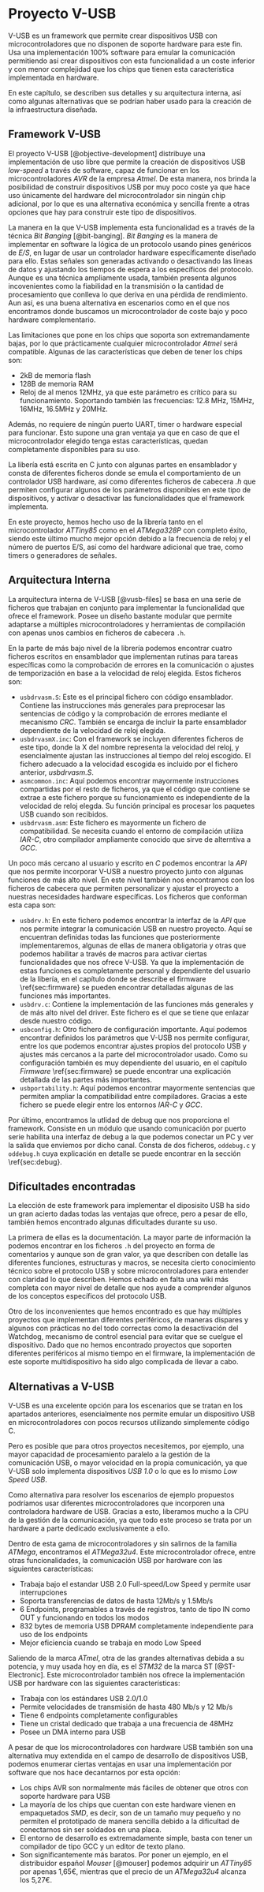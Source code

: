 <!-- Leave a blank line before the title -->

# Proyecto V-USB

V-USB es un framework que permite crear dispositivos USB con microcontroladores que no disponen de soporte hardware para este fin. Usa una implementación 100% software para emular la comunicación permitiendo así crear dispositivos con esta funcionalidad a un coste inferior y con menor complejidad que los chips que tienen esta característica implementada en hardware.

En este capítulo, se describen sus detalles y su arquitectura interna, así como algunas alternativas que se podrían haber usado para la creación de la infraestructura diseñada.


## Framework V-USB

El proyecto V-USB [@objective-development] distribuye una implementación de uso libre que permite la creación de dispositivos USB *low-speed* a través de software, capaz de funcionar en los microcontroladores *AVR* de la empresa *Atmel*. De esta manera, nos brinda la posibilidad de construir dispositivos USB por muy poco coste ya que hace uso únicamente del hardware del microcontrolador sin ningún chip adicional, por lo que es una alternativa económica y sencilla frente a otras opciones que hay para construir este tipo de dispositivos.

La manera en la que V-USB implementa esta funcionalidad es a través de la técnica *Bit Banging* [@bit-banging]. *Bit Banging* es la manera de implementar en software la lógica de un protocolo usando pines genéricos de *E/S*, en lugar de usar un controlador hardware específicamente diseñado para ello. Estas señales son generadas activando o desactivando las líneas de datos y ajustando los tiempos de espera a los específicos del protocolo. Aunque es una técnica ampliamente usada, también presenta algunos incovenientes como la fiabilidad en la transmisión o la cantidad de procesamiento que conlleva lo que deriva en una pérdida de rendimiento. Aun así, es una buena alternativa en escenarios como en el que nos encontramos donde buscamos un microcontrolador de coste bajo y poco hardware complementario.

Las limitaciones que pone en los chips que soporta son extremandamente bajas, por lo que prácticamente cualquier microcontrolador *Atmel* será compatible. Algunas de las características que deben de tener los chips son:

- 2kB de memoria flash
- 128B de memoria RAM
- Reloj de al menos 12MHz, ya que este parámetro es crítico para su funcionamiento. Soportando también las frecuencias: 12.8 MHz, 15MHz, 16MHz, 16.5MHz y 20MHz.

Además, no requiere de ningún puerto UART, timer o hardware especial para funcionar. Esto supone una gran ventaja ya que en caso de que el microcontrolador elegido tenga estas características, quedan completamente disponibles para su uso.

La libería está escrita en C junto con algunas partes en ensamblador y consta de diferentes ficheros donde se emula el comportamiento de un controlador USB hardware, así como diferentes ficheros de cabecera *.h* que permiten configurar algunos de los parámetros disponibles en este tipo de dispositivos, y activar o desactivar las funcionalidades que el framework implementa.

En este proyecto, hemos hecho uso de la librería tanto en el microcontrolador *ATTiny85* como en el *ATMega328P* con completo éxito, siendo este último mucho mejor opción debido a la frecuencia de reloj y el número de puertos E/S, así como del hardware adicional que trae, como timers o generadores de señales.

## Arquitectura Interna

La arquitectura interna de V-USB [@vusb-files] se basa en una serie de ficheros que trabajan en conjunto para implementar la funcionalidad que ofrece el framework. Posee un diseño bastante modular que permite adaptarse a múltiples microcontroladores y herramientas de compilación con apenas unos cambios en ficheros de cabecera `.h`.

En la parte de más bajo nivel de la librería podemos encontrar cuatro ficheros escritos en ensamblador que implementan rutinas para tareas específicas como la comprobación de errores en la comunicación o ajustes de temporización en base a la velocidad de reloj elegida. Estos ficheros son:

- `usbdrvasm.S`: Este es el principal fichero con código ensamblador. Contiene las instrucciones más generales para preprocesar las sentencias de código y la comprobación de errores mediante el mecanismo *CRC*. También se encarga de incluir la parte ensamblador dependiente de la velocidad de reloj elegida.
- `usbdrvasmX.inc`: Con el framework se incluyen diferentes ficheros de este tipo, donde la X del nombre representa la velocidad del reloj, y esencialmente ajustan las instrucciones al tiempo del reloj escogido. El fichero adecuado a la velocidad escogida es incluido por el fichero anterior, *usbdrvasm.S*.
- `asmcommon.inc`: Aquí podemos encontrar mayormente instrucciones compartidas por el resto de ficheros, ya que el código que contiene se extrae a este fichero porque su funcionamiento es independiente de la velocidad de reloj elegda. Su función principal es procesar los paquetes USB cuando son recibidos.
- `usbdrvasm.asm`: Este fichero es mayormente un fichero de compatibilidad. Se necesita cuando el entorno de compilación utiliza *IAR-C*, otro compilador ampliamente conocido que sirve de alterntiva a *GCC*.

Un poco más cercano al usuario y escrito en *C* podemos encontrar la *API* que nos permite incorporar V-USB a nuestro proyecto junto con algunas funciones de más alto nivel. En este nivel también nos encontramos con los ficheros de cabecera que permiten personalizar y ajustar el proyecto a nuestras necesidades hardware específicas. Los ficheros que conforman esta capa son:

- `usbdrv.h`: En este fichero podemos encontrar la interfaz de la *API* que nos permite integrar la comunicación USB en nuestro proyecto. Aquí se encuentran definidas todas las funciones que posteriormente implementaremos, algunas de ellas de manera obligatoria y otras que podemos habilitar a través de macros para activar ciertas funcionalidades que nos ofrece V-USB. Ya que la implementación de estas funciones es completamente personal y dependiente del usuario de la libería, en el capítulo donde se describe el firmware \ref{sec:firmware} se pueden encontrar detalladas algunas de las funciones más importantes.
- `usbdrv.c`: Contiene la implementación de las funciones más generales y de más alto nivel del driver. Este fichero es el que se tiene que enlazar desde nuestro código.
- `usbconfig.h`: Otro fichero de configuración importante. Aquí podemos encontrar definidos los parámetros que V-USB nos permite configurar, entre los que podemos encontrar ajustes propios del protocolo USB y ajustes más cercanos a la parte del microcontrolador usado. Como su configuración también es muy dependiente del usuario, en el capítulo *Firmware* \ref{sec:firmware} se puede encontrar una explicación detallada de las partes más importantes.
- `usbportability.h`: Aquí podemos encontrar mayormente sentencias que permiten ampliar la compatibilidad entre compiladores. Gracias a este fichero se puede elegir entre los entornos *IAR-C* y *GCC*.

Por último, encontramos la utlidad de debug que nos proporciona el framework. Consiste en un módulo que usando comunicación por puerto serie habilita una interfaz de debug a la que podemos conectar un PC y ver la salida que enviemos por dicho canal. Consta de dos ficheros, `oddebug.c` y `oddebug.h` cuya explicación en detalle se puede encontrar en la sección \ref{sec:debug}.

## Dificultades encontradas

La elección de este framework para implementar el diposisito USB ha sido un gran acierto dadas todas las ventajas que ofrece,  pero a pesar de ello, también hemos encontrado algunas dificultades durante su uso.

La primera de ellas es la documentación. La mayor parte de información la podemos encontrar en los ficheros `.h` del proyecto en forma de comentarios y aunque son de gran valor, ya que describen con detalle las diferentes funciones, estructuras y macros, se necesita cierto conocimiento técnico sobre el protocolo USB y sobre microcontroladores para entender con claridad lo que describen. Hemos echado en falta una wiki más completa con mayor nivel de detalle que nos ayude a comprender algunos de los conceptos específicos del protocolo USB.

Otro de los inconvenientes que hemos encontrado es que hay múltiples proyectos que implementan diferentes periféricos, de maneras dispares y algunos con prácticas no del todo correctas como la desactivación del Watchdog, mecanismo de control esencial para evitar que se cuelgue el dispositivo. Dado que no hemos encontrado proyectos que soporten diferentes periféricos al mismo tiempo en el firmware, la implementación de este soporte multidispositivo ha sido algo complicada de llevar a cabo.


## Alternativas a V-USB

V-USB es una excelente opción para los escenarios que se tratan en los apartados anteriores, esencialmente nos permite emular un dispositivo USB en microcontroladores con pocos recursos utilizando simplemente código C.

Pero es posible que para otros proyectos necesitemos, por ejemplo, una mayor capacidad de procesamiento paralelo a la gestión de la comunicación USB, o mayor velocidad en la propia comunicación, ya que V-USB solo implementa dispositivos *USB 1.0* o lo que es lo mismo *Low Speed USB*.

Como alternativa para resolver los escenarios de ejemplo propuestos podríamos usar diferentes microcontroladores que incorporen una controladora hardware de USB. Gracias a esto, liberamos mucho a la CPU de la gestión de la comunicación, ya que todo este proceso se trata por un hardware a parte dedicado exclusivamente a ello.

Dentro de esta gama de microcontroladores y sin salirnos de la familia *ATMega*, encontramos el *ATMega32u4*. Este microcontrolador ofrece, entre otras funcionalidades, la comunicación USB por hardware con las siguientes características:

- Trabaja bajo el estandar USB 2.0 Full-speed/Low Speed y permite usar interrupciones
- Soporta transferencias de datos de hasta 12Mb/s y 1.5Mb/s
- 6 Endpoints, programables a través de registros, tanto de tipo IN como OUT y funcionando en todos los modos
- 832 bytes de memoria USB DPRAM completamente independiente para uso de los endpoints
- Mejor eficiencia cuando se trabaja en modo Low Speed

Saliendo de la marca *ATmel*, otra de las grandes alternativas debida a su potencia, y muy usada hoy en día, es el *STM32* de la marca ST [@ST-Electronic]. Este microcontrolador también nos ofrece la implementación USB por hardware con las siguientes características:

- Trabaja con los estándares USB 2.0/1.0
- Permite velocidades de transmisión de hasta 480 Mb/s y 12 Mb/s
- Tiene 6 endpoints completamente configurables
- Tiene un cristal dedicado que trabaja a una frecuencia de 48MHz
- Posee un DMA interno para USB

A pesar de que los microcontroladores con hardware USB también son una alternativa muy extendida en el campo de desarrollo de dispositivos USB, podemos enumerar ciertas ventajas en usar una implementación por software que nos hace decantarnos por esta opción:

- Los chips AVR son normalmente más fáciles de obtener que otros con soporte hardware para USB
- La mayoría de los chips que cuentan con este hardware vienen en empaquetados *SMD*, es decir, son de un tamaño muy pequeño y no permiten el prototipado de manera sencilla debido a la dificultad de conectarnos sin ser soldados en una placa.
- El entorno de desarrollo es extremadamente simple, basta con tener un compilador de tipo GCC y un editor de texto plano.
- Son significantemente más baratos. Por poner un ejemplo, en el distribuidor español *Mouser* [@mouser] podemos adquirir un *ATTiny85* por apenas 1,65€, mientras que el precio de un *ATMega32u4* alcanza los 5,27€.
